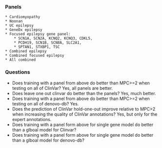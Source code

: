 ### Panels
    * Cardiomyopathy
    * Noonan
    * UC epilepsy
    * GeneDx epilepsy
    * Focused epilepsy gene panel:
        * SCN1A, SCN2A, KCNQ2, KCNQ3, CDKL5,
        * PCDH19, SCN1B, SCN8A, SLC2A1,
        * SPTAN1, STXBP1, TSC
    * Combined epilepsy
    * Combined focused epilepsy
    * All combined
    
### Questions
* Does training with a panel from above do better than MPC>=2 when testing on all of ClinVar? Yes, all panels are better.
* Does leave one out clinvar do better than the panels? Yes, much better.
* Does training with a panel from above do better than MPC>=2 when testing on all of denovo-db? Yes.
* Does the prediction of ClinVar hold-one-out improve relative to MPC>2 when increasing the quality of ClinVar annotations? Yes, but only for the expert annotations. 
* Does training with a panel form above for single gene model do better than a glboal model for Clinvar?
* Does training with a panel form above for single gene model do better than a glboal model for denovo-db?
